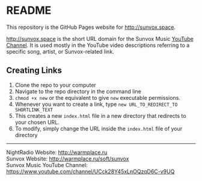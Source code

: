 # README

This repository is the GitHub Pages website for <http://sunvox.space>.

<http://sunvox.space> is the short URL domain for the Sunvox Music [YouTube Channel](http://sunvox.space/). It is used mostly in the YouTube video descriptions referring to a specific song, artist, or Sunvox-related link.

## Creating Links

1. Clone the repo to your computer
2. Navigate to the repo directory in the command line
3. `chmod +x new` or the equivalent to give `new` executable permissions.
4. Whenever you want to create a link, type `new URL_TO_REDIRECT_TO SHORTLINK_TEXT`
5. This creates a new `index.html` file in a new directory that redirects to your chosen URL.
6. To modify, simply change the URL inside the `index.html` file of your directory

---

NightRadio Website: <http://warmplace.ru>  
Sunvox Website: <http://warmplace.ru/soft/sunvox>  
Sunvox Music YouTube Channel: <https://www.youtube.com/channel/UCck28Y45xLnOQzqD6C-v9UQ>
